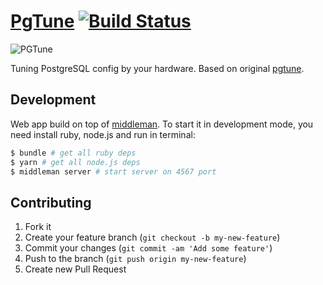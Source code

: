 # [PgTune](https://pgtune.leopard.in.ua/) [![Build Status](https://travis-ci.com/le0pard/pgtune.svg?branch=master)](https://travis-ci.com/le0pard/pgtune)

![PGTune](https://repository-images.githubusercontent.com/17980400/70080f80-e3ab-11e9-91b0-eb74a8023ab0)

Tuning PostgreSQL config by your hardware. Based on original [pgtune](https://github.com/gregs1104/pgtune).

## Development

Web app build on top of [middleman](http://middlemanapp.com/). To start it in development mode, you need install ruby, node.js and run in terminal:

```bash
$ bundle # get all ruby deps
$ yarn # get all node.js deps
$ middleman server # start server on 4567 port
```

## Contributing

1. Fork it
2. Create your feature branch (`git checkout -b my-new-feature`)
3. Commit your changes (`git commit -am 'Add some feature'`)
4. Push to the branch (`git push origin my-new-feature`)
5. Create new Pull Request

